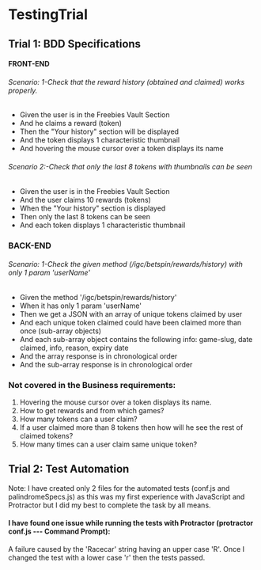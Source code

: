 # TestingTrial

## Trial 1: BDD Specifications

#### FRONT-END

###### Scenario: 1-Check that the reward history (obtained and claimed) works properly.

- Given the user is in the Freebies Vault Section
- And he claims a reward (token)
- Then the "Your history" section will be displayed
- And the token displays 1 characteristic thumbnail
- And hovering the mouse cursor over a token displays its name

###### Scenario 2:-Check that only the last 8 tokens with thumbnails can be seen

- Given the user is in the Freebies Vault Section
- And the user claims 10 rewards (tokens)
- When the "Your history" section is displayed
- Then only the last 8 tokens can be seen
- And each token displays 1 characteristic thumbnail

### BACK-END

###### Scenario: 1-Check the given method (/igc/betspin/rewards/history) with only 1 param 'userName'

- Given the method '/igc/betspin/rewards/history'
- When it has only 1 param 'userName'
- Then we get a JSON with an array of unique tokens claimed by user
- And each unique token claimed could have been claimed more than once (sub-array objects)
- And each sub-array object contains the following info: game-slug, date claimed, info, reason, expiry date
- And the array response is in chronological order
- And the sub-array response is in chronological order


### Not covered in the Business requirements:

1. Hovering the mouse cursor over a token displays its name.
2. How to get rewards and from which games?
3. How many tokens can a user claim?
4. If a user claimed more than 8 tokens then how will he see the rest of claimed tokens?
5. How many times can a user claim same unique token?


## Trial 2: Test Automation

Note: I have created only 2 files for the automated tests (conf.js and palindromeSpecs.js) as this was my first experience with JavaScript and Protractor but I did my best to complete the task by all means.

#### I have found one issue while running the tests with Protractor (protractor conf.js  --- Command Prompt):  

A failure caused by the 'Racecar' string having an upper case 'R'. Once I changed the test with a lower case 'r' then the tests passed.
